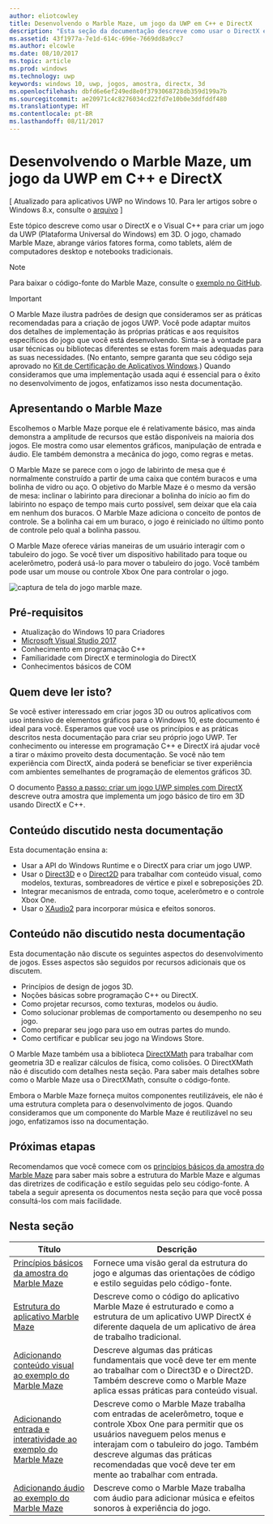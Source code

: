 ```yaml
---
author: eliotcowley
title: Desenvolvendo o Marble Maze, um jogo da UWP em C++ e DirectX
description: "Esta seção da documentação descreve como usar o DirectX e o Visual C++ para criar um jogo da UWP (Plataforma Universal do Windows) em 3D."
ms.assetid: 43f1977a-7e1d-614c-696e-7669dd8a9cc7
ms.author: elcowle
ms.date: 08/10/2017
ms.topic: article
ms.prod: windows
ms.technology: uwp
keywords: windows 10, uwp, jogos, amostra, directx, 3d
ms.openlocfilehash: dbfd6e6ef249ed8e0f3793068728db359d199a7b
ms.sourcegitcommit: ae20971c4c8276034cd22fd7e10b0e3ddfddf480
ms.translationtype: HT
ms.contentlocale: pt-BR
ms.lasthandoff: 08/11/2017
---
```

# <a name="developing-marble-maze-a-uwp-game-in-c-and-directx"></a>Desenvolvendo o Marble Maze, um jogo da UWP em C++ e DirectX


\[ Atualizado para aplicativos UWP no Windows 10. Para ler artigos sobre o Windows 8.x, consulte o [arquivo](http://go.microsoft.com/fwlink/p/?linkid=619132) \]


Este tópico descreve como usar o DirectX e o Visual C++ para criar um jogo da UWP (Plataforma Universal do Windows) em 3D. O jogo, chamado Marble Maze, abrange vários fatores forma, como tablets, além de computadores desktop e notebooks tradicionais.

> [!NOTE]
> Para baixar o código-fonte do Marble Maze, consulte o [exemplo no GitHub](http://go.microsoft.com/fwlink/?LinkId=624011).

> [!IMPORTANT]
> O Marble Maze ilustra padrões de design que consideramos ser as práticas recomendadas para a criação de jogos UWP. Você pode adaptar muitos dos detalhes de implementação às próprias práticas e aos requisitos específicos do jogo que você está desenvolvendo. Sinta-se à vontade para usar técnicas ou bibliotecas diferentes se estas forem mais adequadas para as suas necessidades. (No entanto, sempre garanta que seu código seja aprovado no [Kit de Certificação de Aplicativos Windows](https://docs.microsoft.com/windows/uwp/debug-test-perf/windows-app-certification-kit).) Quando consideramos que uma implementação usada aqui é essencial para o êxito no desenvolvimento de jogos, enfatizamos isso nesta documentação.

 

## <a name="introducing-marble-maze"></a>Apresentando o Marble Maze


Escolhemos o Marble Maze porque ele é relativamente básico, mas ainda demonstra a amplitude de recursos que estão disponíveis na maioria dos jogos. Ele mostra como usar elementos gráficos, manipulação de entrada e áudio. Ele também demonstra a mecânica do jogo, como regras e metas.

O Marble Maze se parece com o jogo de labirinto de mesa que é normalmente construído a partir de uma caixa que contém buracos e uma bolinha de vidro ou aço. O objetivo do Marble Maze é o mesmo da versão de mesa: inclinar o labirinto para direcionar a bolinha do início ao fim do labirinto no espaço de tempo mais curto possível, sem deixar que ela caia em nenhum dos buracos. O Marble Maze adiciona o conceito de pontos de controle. Se a bolinha cai em um buraco, o jogo é reiniciado no último ponto de controle pelo qual a bolinha passou.

O Marble Maze oferece várias maneiras de um usuário interagir com o tabuleiro do jogo. Se você tiver um dispositivo habilitado para toque ou acelerômetro, poderá usá-lo para mover o tabuleiro do jogo. Você também pode usar um mouse ou controle Xbox One para controlar o jogo.

![captura de tela do jogo marble maze.](images/marblemaze-2.png)

## <a name="prerequisites"></a>Pré-requisitos


-   Atualização do Windows 10 para Criadores
-   [Microsoft Visual Studio 2017](https://www.visualstudio.com/downloads/)
-   Conhecimento em programação C++
-   Familiaridade com DirectX e terminologia do DirectX
-   Conhecimentos básicos de COM

## <a name="who-should-read-this"></a>Quem deve ler isto?


Se você estiver interessado em criar jogos 3D ou outros aplicativos com uso intensivo de elementos gráficos para o Windows 10, este documento é ideal para você. Esperamos que você use os princípios e as práticas descritos nesta documentação para criar seu próprio jogo UWP. Ter conhecimento ou interesse em programação C++ e DirectX irá ajudar você a tirar o máximo proveito desta documentação. Se você não tem experiência com DirectX, ainda poderá se beneficiar se tiver experiência com ambientes semelhantes de programação de elementos gráficos 3D.

O documento [Passo a passo: criar um jogo UWP simples com DirectX](tutorial--create-your-first-metro-style-directx-game.md) descreve outra amostra que implementa um jogo básico de tiro em 3D usando DirectX e C++.

## <a name="what-this-documentation-covers"></a>Conteúdo discutido nesta documentação


Esta documentação ensina a:

-   Usar a API do Windows Runtime e o DirectX para criar um jogo UWP.
-   Usar o [Direct3D](https://msdn.microsoft.com/library/windows/desktop/ff476080) e o [Direct2D](https://msdn.microsoft.com/library/windows/desktop/dd370990) para trabalhar com conteúdo visual, como modelos, texturas, sombreadores de vértice e pixel e sobreposições 2D.
-   Integrar mecanismos de entrada, como toque, acelerômetro e o controle Xbox One.
-   Usar o [XAudio2](https://msdn.microsoft.com/library/windows/desktop/hh405049) para incorporar música e efeitos sonoros.

## <a name="what-this-documentation-does-not-cover"></a>Conteúdo não discutido nesta documentação


Esta documentação não discute os seguintes aspectos do desenvolvimento de jogos. Esses aspectos são seguidos por recursos adicionais que os discutem.

-   Princípios de design de jogos 3D.
-   Noções básicas sobre programação C++ ou DirectX.
-   Como projetar recursos, como texturas, modelos ou áudio.
-   Como solucionar problemas de comportamento ou desempenho no seu jogo.
-   Como preparar seu jogo para uso em outras partes do mundo.
-   Como certificar e publicar seu jogo na Windows Store.

O Marble Maze também usa a biblioteca [DirectXMath](https://msdn.microsoft.com/library/windows/desktop/hh437833) para trabalhar com geometria 3D e realizar cálculos de física, como colisões. O DirectXMath não é discutido com detalhes nesta seção. Para saber mais detalhes sobre como o Marble Maze usa o DirectXMath, consulte o código-fonte.

Embora o Marble Maze forneça muitos componentes reutilizáveis, ele não é uma estrutura completa para o desenvolvimento de jogos. Quando consideramos que um componente do Marble Maze é reutilizável no seu jogo, enfatizamos isso na documentação.

## <a name="next-steps"></a>Próximas etapas


Recomendamos que você comece com os [princípios básicos da amostra do Marble Maze](marble-maze-sample-fundamentals.md) para saber mais sobre a estrutura do Marble Maze e algumas das diretrizes de codificação e estilo seguidas pelo seu código-fonte. A tabela a seguir apresenta os documentos nesta seção para que você possa consultá-los com mais facilidade.

## <a name="in-this-section"></a>Nesta seção


| Título                                                                                                                    | Descrição                                                                                                                                                                                                                                        |
|--------------------------------------------------------------------------------------------------------------------------|----------------------------------------------------------------------------------------------------------------------------------------------------------------------------------------------------------------------------------------------------|
| [Princípios básicos da amostra do Marble Maze](marble-maze-sample-fundamentals.md)                                                   | Fornece uma visão geral da estrutura do jogo e algumas das orientações de código e estilo seguidas pelo código-fonte.                                                                                                                                 |
| [Estrutura do aplicativo Marble Maze](marble-maze-application-structure.md)                                               | Descreve como o código do aplicativo Marble Maze é estruturado e como a estrutura de um aplicativo UWP DirectX é diferente daquela de um aplicativo de área de trabalho tradicional.                                                                                    |
| [Adicionando conteúdo visual ao exemplo do Marble Maze](adding-visual-content-to-the-marble-maze-sample.md)                   | Descreve algumas das práticas fundamentais que você deve ter em mente ao trabalhar com o Direct3D e o Direct2D. Também descreve como o Marble Maze aplica essas práticas para conteúdo visual.                                                                           |
| [Adicionando entrada e interatividade ao exemplo do Marble Maze](adding-input-and-interactivity-to-the-marble-maze-sample.md) | Descreve como o Marble Maze trabalha com entradas de acelerômetro, toque e controle Xbox One para permitir que os usuários naveguem pelos menus e interajam com o tabuleiro do jogo. Também descreve algumas das práticas recomendadas que você deve ter em mente ao trabalhar com entrada. |
| [Adicionando áudio ao exemplo do Marble Maze](adding-audio-to-the-marble-maze-sample.md)                                     | Descreve como o Marble Maze trabalha com áudio para adicionar música e efeitos sonoros à experiência do jogo.                                                                                                                                                  |

 

 

 




